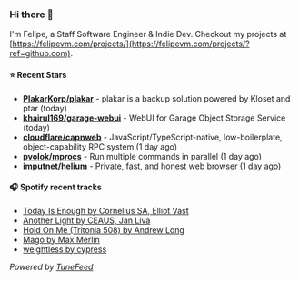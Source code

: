 ### Hi there 👋

I'm Felipe, a Staff Software Engineer & Indie Dev. Checkout my projects at [https://felipevm.com/projects/](https://felipevm.com/projects/?ref=github.com).

#### ⭐ Recent Stars
- **[PlakarKorp/plakar](https://github.com/PlakarKorp/plakar)** - plakar is a backup solution powered by Kloset and ptar (today)
- **[khairul169/garage-webui](https://github.com/khairul169/garage-webui)** - WebUI for Garage Object Storage Service (today)
- **[cloudflare/capnweb](https://github.com/cloudflare/capnweb)** - JavaScript/TypeScript-native, low-boilerplate, object-capability RPC system (1 day ago)
- **[pvolok/mprocs](https://github.com/pvolok/mprocs)** - Run multiple commands in parallel (1 day ago)
- **[imputnet/helium](https://github.com/imputnet/helium)** - Private, fast, and honest web browser (1 day ago)

#### 🎧 Spotify recent tracks
- [Today Is Enough by Cornelius SA, Elliot Vast](https://open.spotify.com/track/6uwQcJnol87C0xNwhtUvNj)
- [Another Light by CEAUS, Jan Liva](https://open.spotify.com/track/0DKKvHAylVSqLqtSC1yvxn)
- [Hold On Me (Tritonia 508) by Andrew Long](https://open.spotify.com/track/6Po41B5v7b4sGfWocyEUT6)
- [Mago by Max Merlin](https://open.spotify.com/track/54PR7wsIf1NMzjIdaKKifj)
- [weightless by cypress](https://open.spotify.com/track/45UjcIbW9sWfPPKeEHh5GL)

_Powered by [TuneFeed](https://tunefeed.app?ref=github.com)_
